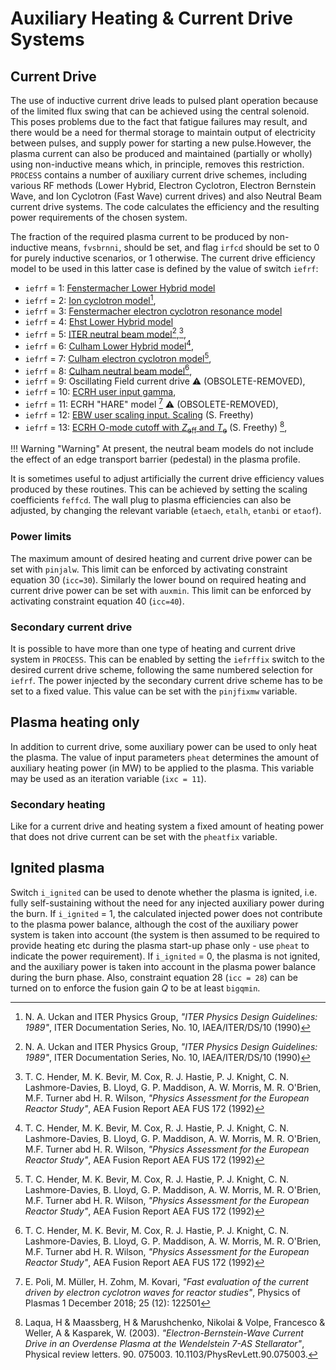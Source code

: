 # Auxiliary Heating & Current Drive Systems

## Current Drive

The use of inductive current drive leads to pulsed plant operation because of the limited flux swing that can be achieved using the central solenoid. This poses problems due to the fact that fatigue failures may result, and there would be a need for thermal storage to maintain output of electricity between pulses, and supply power for starting a new pulse.However, the plasma current can also be produced and maintained (partially or wholly) using non-inductive means which, in principle, removes this restriction. `PROCESS` contains a number of auxiliary current drive schemes, including various RF methods (Lower Hybrid, Electron Cyclotron, Electron Bernstein Wave, and Ion Cyclotron (Fast Wave) current drives) and also Neutral Beam current drive systems. The code calculates the efficiency and the resulting power requirements of the chosen system.

The fraction of the required plasma current to be produced by non-inductive means, `fvsbrnni`, should be set, and flag `irfcd` should be set to 0 for purely inductive scenarios, or 1 otherwise. The current drive efficiency model to be used in this latter case is defined by the value of switch `iefrf`:

- `iefrf` = 1: [Fenstermacher Lower Hybrid model](RF/fenstermacher_lower_hybrid.md)
- `iefrf` = 2: [Ion cyclotron model](RF/ic_model.md)[^1],
- `iefrf` = 3: [Fenstermacher electron cyclotron resonance model](RF/fenstermacher_electron_cyclotron_resonance.md)
- `iefrf` = 4: [Ehst Lower Hybrid model](RF/ehst_lower_hybrid.md)
- `iefrf` = 5: [ITER neutral beam model](NBI/iter_nb.md)[^1],[^2],
- `iefrf` = 6: [Culham Lower Hybrid model](RF/culham_lower_hybrid.md)[^2],
- `iefrf` = 7: [Culham electron cyclotron model](RF/culham_electron_cyclotron.md)[^2],
- `iefrf` = 8: [Culham neutral beam model](NBI/culham_nb.md)[^2],
- `iefrf` = 9: Oscillating Field current drive :warning: (OBSOLETE-REMOVED),
- `iefrf` = 10: [ECRH user input gamma](RF/ecrh_gamma.md),
- `iefrf` = 11: ECRH "HARE" model [^3] :warning: (OBSOLETE-REMOVED),
- `iefrf` = 12: [EBW user scaling input. Scaling](RF/ebw_freethy.md) (S. Freethy)
- `iefrf` = 13: [ECRH O-mode cutoff with $Z_{\text{eff}}$ and $T_{\text{e}}$](RF/cutoff_ecrh.md) (S. Freethy) [^4],

!!! Warning "Warning" 
    At present, the neutral beam models do not include the effect of an edge transport barrier (pedestal) in the plasma profile.

It is sometimes useful to adjust artificially the current drive efficiency values produced by these routines. This can be achieved by setting the scaling coefficients `feffcd`. The wall plug to plasma efficiencies can also be adjusted, by changing the relevant variable (`etaech`, `etalh`, `etanbi` or `etaof`).

### Power limits
The maximum amount of desired heating and current drive power can be set with `pinjalw`. This limit can be enforced by activating constraint equation 30 (`icc=30`).
Similarly the lower bound on required heating and current drive power can be set with `auxmin`. This limit can be enforced by activating constraint equation 40 (`icc=40`).

### Secondary current drive

It is possible to have more than one type of heating and current drive system in `PROCESS`. This can be enabled by setting the `iefrffix` switch to the desired current drive scheme, following the same numbered selection for `iefrf`.
The power injected by the secondary current drive scheme has to be set to a fixed value. This value can be set with the `pinjfixmw` variable.

## Plasma heating only

In addition to current drive, some auxiliary power can be used to only heat the plasma. The value of input parameters `pheat` determines the amount of auxiliary heating power (in MW) to be applied to the plasma. This variable may be used as an iteration variable (`ixc = 11`).

### Secondary heating

Like for a current drive and heating system a fixed amount of heating power that does not drive current can be set with the `pheatfix` variable.

## Ignited plasma

Switch `i_ignited` can be used to denote whether the plasma is ignited, i.e. fully self-sustaining without the need for any injected auxiliary power during the burn. If `i_ignited` = 1, the calculated injected power does not contribute to the plasma power balance, although the cost of the auxiliary power system is taken into account (the system is then assumed to be required to provide heating etc during the plasma start-up phase only - use `pheat` to indicate the power requirement). If `i_ignited` = 0, the plasma is not ignited, and the auxiliary power is taken into account in the plasma power balance during the burn phase. Also, constraint equation 28 (`icc = 28`) can be turned on to enforce the fusion gain *Q* to be at least `bigqmin`.

[^1]: N. A. Uckan and ITER Physics Group, *"ITER Physics Design Guidelines: 1989"*, ITER Documentation Series, No. 10, IAEA/ITER/DS/10 (1990)

[^2]: T. C. Hender, M. K. Bevir, M. Cox, R. J. Hastie, P. J. Knight, C. N. Lashmore-Davies, B. Lloyd, G. P. Maddison, A. W. Morris, M. R. O'Brien, M.F. Turner abd H. R. Wilson, *"Physics Assessment for the European Reactor Study"*, AEA Fusion Report AEA FUS 172 (1992)

[^3]: E. Poli, M. Müller, H. Zohm, M. Kovari, *"Fast evaluation of the current driven by electron cyclotron waves for reactor studies"*, Physics of Plasmas 1 December 2018; 25 (12): 122501

[^4]: Laqua, H & Maassberg, H & Marushchenko, Nikolai & Volpe, Francesco & Weller, A & Kasparek, W. (2003). *"Electron-Bernstein-Wave Current Drive in an Overdense Plasma at the Wendelstein 7-AS Stellarator"*, Physical review letters. 90. 075003. 10.1103/PhysRevLett.90.075003.